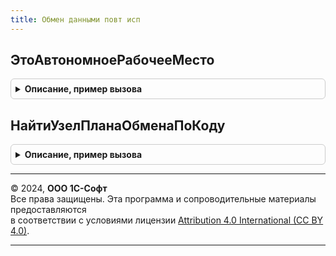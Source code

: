 ```yaml
---
title: Обмен данными повт исп
---
```



## ЭтоАвтономноеРабочееМесто
<details style="margin: 1em 0; padding: 0.5em; border: 1px solid #ccc; border-radius: 6px;">

<summary style="font-weight: bold; cursor: pointer;">Описание, пример вызова</summary>

```bsl

// Устарела. Следует использовать новую
//  См. ОбменДаннымиСервер.ЭтоАвтономноеРабочееМесто.
//
// Возвращаемое значение:
//  Булево
//
Функция ЭтоАвтономноеРабочееМесто() Экспорт
```

Пример вызова
```bsl
Результат = ОбменДаннымиПовтИсп.ЭтоАвтономноеРабочееМесто() 
```
</details>

## НайтиУзелПланаОбменаПоКоду
<details style="margin: 1em 0; padding: 0.5em; border: 1px solid #ccc; border-radius: 6px;">

<summary style="font-weight: bold; cursor: pointer;">Описание, пример вызова</summary>

```bsl

// Устарела. Следует использовать новую
//  См. ОбменДаннымиСервер.УзелПланаОбменаПоКоду.
//
// Параметры:
//  ИмяПланаОбмена - Строка -  имя плана обмена
//  КодУзла - Строка - код узла
//
// Возвращаемое значение:
//   см. ОбменДаннымиСервер.УзелПланаОбменаПоКоду
//
Функция НайтиУзелПланаОбменаПоКоду(ИмяПланаОбмена, КодУзла) Экспорт
```

Пример вызова
```bsl
Результат = ОбменДаннымиПовтИсп.НайтиУзелПланаОбменаПоКоду(ИмяПланаОбмена, КодУзла) 
```
</details>

---

© 2024, **ООО 1С-Софт**  
Все права защищены. Эта программа и сопроводительные материалы предоставляются  
в соответствии с условиями лицензии [Attribution 4.0 International (CC BY 4.0)](https://creativecommons.org/licenses/by/4.0/legalcode).

---
